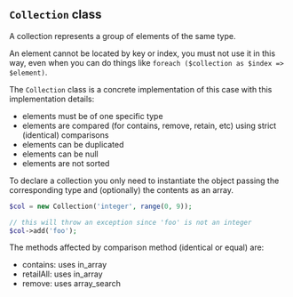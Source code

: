 ## `Collection` class

A collection represents a group of elements of the same type.

An element cannot be located by key or index, you must not use it in this way,
  even when you can do things like `foreach ($collection as $index => $element)`.

The `Collection` class is a concrete implementation of this case with
 this implementation details:

- elements must be of one specific type
- elements are compared (for contains, remove, retain, etc) using strict (identical) comparisons
- elements can be duplicated
- elements can be null
- elements are not sorted

To declare a collection you only need to instantiate the object passing the corresponding type
 and (optionally) the contents as an array.

```php
$col = new Collection('integer', range(0, 9));

// this will throw an exception since 'foo' is not an integer
$col->add('foo');
```

The methods affected by comparison method (identical or equal) are:

- contains: uses in_array
- retailAll: uses in_array
- remove: uses array_search
